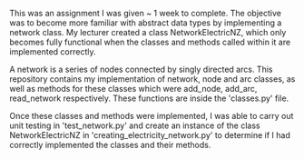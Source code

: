 This was an assignment I was given ~ 1 week to complete. The objective was to become more familiar with abstract data types by implementing a network class. My lecturer created a class NetworkElectricNZ, which only becomes fully functional when the classes and methods called within it are implemented correctly. 

A network is a series of nodes connected by singly directed arcs. This repository contains my implementation of network, node and arc classes, as well as methods for these classes which were add_node, add_arc, read_network respectively. These functions are inside the 'classes.py' file. 

Once these classes and methods were implemented, I was able to carry out unit testing in 'test_network.py' and create an instance of the class NetworkElectricNZ in 'creating_electricity_network.py' to determine if I had correctly implemented the classes and their methods.

